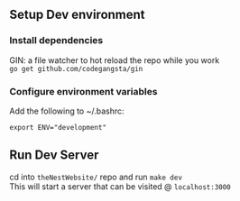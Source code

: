 ## Setup Dev environment
### Install dependencies
GIN: a file watcher to hot reload the repo while you work  
`go get github.com/codegangsta/gin`  
### Configure environment variables
Add the following to ~/.bashrc:  
```shell
export ENV="development"
```
## Run Dev Server
cd into `theNestWebsite/` repo and run `make dev`  
This will start a server that can be visited @ `localhost:3000`

